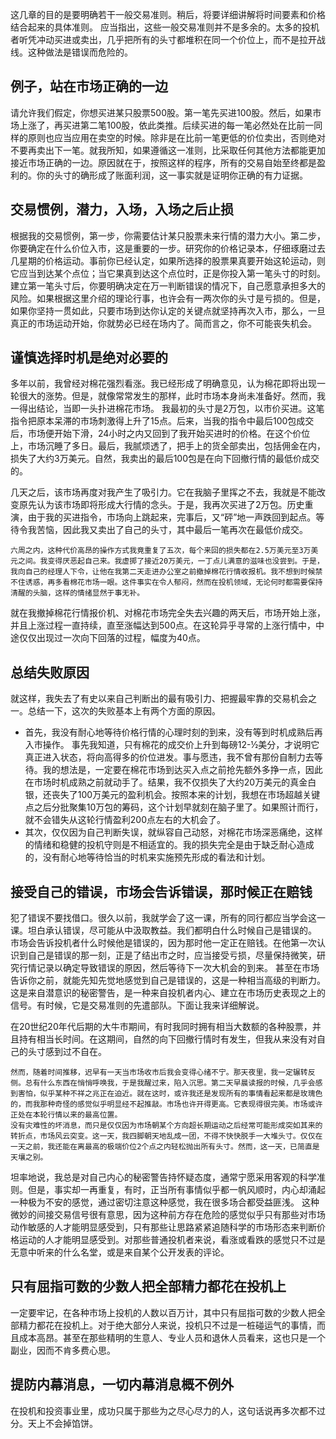 这几章的目的是要明确若干一般交易准则。稍后，将要详细讲解将时间要素和价格结合起来的具体准则。
应当指出，这些一般交易准则并不是多余的。太多的投机者听凭冲动买进或卖出，几乎把所有的头寸都堆积在同一个价位上，而不是拉开战线。这种做法是错误而危险的。

## 例子，站在市场正确的一边
请允许我们假定，你想买进某只股票500股。第一笔先买进100股。然后，如果市场上涨了，再买进第二笔100股，依此类推。后续买进的每一笔必然处在比前一同样的原则也应当应用在卖空的时候。除非是在比前一笔更低的价位卖出，否则绝对不要再卖出下一笔。就我所知，如果遵循这一准则，比采取任何其他方法都能更加接近市场正确的一边。原因就在于，按照这样的程序，所有的交易自始至终都是盈利的。你的头寸的确形成了账面利润，这一事实就是证明你正确的有力证据。

## 交易惯例，潜力，入场，入场之后止损
根据我的交易惯例，第一步，你需要估计某只股票未来行情的潜力大小。第二步，你要确定在什么价位入市，这是重要的一步。研究你的价格记录本，仔细琢磨过去几星期的价格运动。事前你已经认定，如果所选择的股票果真要开始这轮运动，则它应当到达某个点位；当它果真到达这个点位时，正是你投入第一笔头寸的时刻。
建立第一笔头寸后，你要明确决定在万一判断错误的情况下，自己愿意承担多大的风险。如果根据这里介绍的理论行事，也许会有一两次你的头寸是亏损的。但是，如果你坚持一贯如此，只要市场到达你认定的关键点就坚持再次入市，那么，一旦真正的市场运动开始，你就势必已经在场内了。简而言之，你不可能丧失机会。

## 谨慎选择时机是绝对必要的
多年以前，我曾经对棉花强烈看涨。我已经形成了明确意见，认为棉花即将出现一轮很大的涨势。但是，就像常常发生的那样，此时市场本身尚未准备好。然而，我一得出结论，当即一头扑进棉花市场。
我最初的头寸是2万包，以市价买进。这笔指令把原本呆滞的市场刺激得上升了15点。后来，当我的指令中最后100包成交后，市场便开始下滑，24小时之内又回到了我开始买进时的价格。在这个价位上，市场沉睡了多日。最后，我腻烦透了，把手上的货全部卖出，包括佣金在内，损失了大约3万美元。自然，我卖出的最后100包是在向下回撤行情的最低价成交的。

几天之后，该市场再度对我产生了吸引力。它在我脑子里挥之不去，我就是不能改变原先认为该市场即将形成大行情的念头。于是，我再次买进了2万包。历史重演，由于我的买进指令，市场向上跳起来，完事后，又“砰”地一声跌回到起点。等待令我苦恼，因此我又卖出了自己的头寸，其中最后一笔再次在最低价成交。
```
六周之内，这种代价高昂的操作方式我竟重复了五次，每个来回的损失都在2.5万美元至3万美元之间。我变得厌恶起自己来。我虚掷了接近20万美元，一丁点儿满意的滋味也没尝到。于是，我向自己的经理人下令，让他在我第二天走进办公室之前撤掉棉花行情收报机。我不想到时候禁不住诱惑，再多看棉花市场一眼。这件事实在令人郁闷，然而在投机领域，无论何时都需要保持清醒的头脑，这样的情绪显然于事无补。
```
就在我撤掉棉花行情报价机、对棉花市场完全失去兴趣的两天后，市场开始上涨，并且上涨过程一直持续，直至涨幅达到500点。在这轮异乎寻常的上涨行情中，中途仅仅出现过一次向下回落的过程，幅度为40点。

## 总结失败原因
就这样，我失去了有史以来自己判断出的最有吸引力、把握最牢靠的交易机会之一。总结一下，这次的失败基本上有两个方面的原因。
- 首先，我没有耐心地等待价格行情的心理时刻的到来，没有等到时机成熟后再入市操作。
事先我知道，只有棉花的成交价上升到每磅12-½美分，才说明它真正进入状态，将向高得多的价位进发。事与愿违，我不曾有那份自制力去等待。我的想法是，一定要在棉花市场到达买入点之前抢先额外多挣一点，因此在市场时机成熟之前就动手了。结果，我不仅损失了大约20万美元的真金白银，还丧失了100万美元的盈利机会。按照本来的计划，我想在市场超越关键点之后分批聚集10万包的筹码，这个计划早就刻在脑子里了。如果照计而行，就不会错失从这轮行情盈利200点左右的大机会了。
- 其次，仅仅因为自己判断失误，就纵容自己动怒，对棉花市场深恶痛绝，这样的情绪和稳健的投机守则是不相适宜的。我的损失完全是由于缺乏耐心造成的，没有耐心地等待恰当的时机来实施预先形成的看法和计划。

## 接受自己的错误，市场会告诉错误，那时候正在赔钱
犯了错误不要找借口。很久以前，我就学会了这一课，所有的同行都应当学会这一课。坦白承认错误，尽可能从中汲取教益。我们都明白什么时候自己是错误的。
市场会告诉投机者什么时候他是错误的，因为那时他一定正在赔钱。在他第一次认识到自己是错误的那一刻，正是了结出市之时，应当接受亏损，尽量保持微笑，研究行情记录以确定导致错误的原因，然后等待下一次大机会的到来。
甚至在市场告诉你之前，就能先知先觉地感觉到自己是错误的，这是一种相当高级的判断力。这是来自潜意识的秘密警告，是一种来自投机者内心、建立在市场历史表现之上的信号。有时候，它是交易准则的先遣部队。下面让我来详细解说。

在20世纪20年代后期的大牛市期间，有时我同时拥有相当大数额的各种股票，并且持有相当长时间。在这期间，自然的向下回撤行情时有发生，但我从来没有对自己的头寸感到过不自在。
```
然而，随着时间推移，迟早有一天当市场收市后我会变得心绪不宁。那天夜里，我一定辗转反侧。总有什么东西在悄悄呼唤我，于是我醒过来，陷入沉思。第二天早晨读报的时候，几乎会感到害怕，似乎某种不祥之兆正在迫近。就在这时，或许我还是发现所有的事情看起来都是玫瑰色的，而我那种奇怪的感觉似乎明显经不起推敲。市场也许开得更高。它表现得很完美。市场或许正处在本轮行情以来的最高位置。
没有灾难性的坏消息，而只是仅仅因为市场朝某个方向超长期运动之后经常可能形成突如其来的转折点，市场风云突变。这一天，我四脚朝天地乱成一团，不得不快快脱手一大堆头寸。仅仅在一天之前，我还能在离最高的极端价位2个点之内轻松抛出所有头寸。然而，这一天，已简直是天壤之别。
```
坦率地说，我总是对自己内心的秘密警告持怀疑态度，通常宁愿采用客观的科学准则。但是，事实却一再重复，有时，正当所有事情似乎都一帆风顺时，内心却涌起一种极为不安的感觉，通过密切注意这种感觉，我在很多场合都受益匪浅。
这种微妙的间接交易信号很有意思，因为这种前方存在危险的感觉似乎只有那些对市场动作敏感的人才能明显感受到，只有那些让思路紧紧追随科学的市场形态来判断价格运动的人才能明显感受到。对那些普通投机者来说，看涨或看跌的感觉只不过是无意中听来的什么名堂，或是来自某个公开发表的评论。

## 只有屈指可数的少数人把全部精力都花在投机上
一定要牢记，在各种市场上投机的人数以百万计，其中只有屈指可数的少数人把全部精力都花在投机上。对于绝大部分人来说，投机只不过是一桩碰运气的事情，而且成本高昂。甚至在那些精明的生意人、专业人员和退休人员看来，这也只是一个副业，因而不肯多费心思。

## 提防内幕消息，一切内幕消息概不例外
在投机和投资事业里，成功只属于那些为之尽心尽力的人，这句话说再多次都不过分。天上不会掉馅饼。